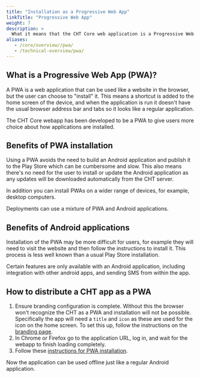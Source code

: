 ```yaml
---
title: "Installation as a Progressive Web App"
linkTitle: "Progressive Web App"
weight: 7
description: >
  What it means that the CHT Core web application is a Progressive Web App
aliases:
   - /core/overview//pwa/
   - /technical-overview/pwa/
---
```


## What is a Progressive Web App (PWA)?

A PWA is a web application that can be used like a website in the browser, but the user can choose to "install" it. This means a shortcut is added to the home screen of the device, and when the application is run it doesn't have the usual browser address bar and tabs so it looks like a regular application.

The CHT Core webapp has been developed to be a PWA to give users more choice about how applications are installed.

## Benefits of PWA installation

Using a PWA avoids the need to build an Android application and publish it to the Play Store which can be cumbersome and slow. This also means there's no need for the user to install or update the Android application as any updates will be downloaded automatically from the CHT server.

In addition you can install PWAs on a wider range of devices, for example, desktop computers.

Deployments can use a mixture of PWA and Android applications.

## Benefits of Android applications

Installation of the PWA may be more difficult for users, for example they will need to visit the website and then follow the instructions to install it. This process is less well known than a usual Play Store installation.

Certain features are only available with an Android application, including integration with other android apps, and sending SMS from within the app.

## How to distribute a CHT app as a PWA

1. Ensure branding configuration is complete. Without this the browser won't recognize the CHT as a PWA and installation will not be possible. Specifically the app will need a `title` and `icon` as these are used for the icon on the home screen. To set this up, follow the instructions on the [branding page](/building/branding/application-graphics#1-site-branding).
2. In Chrome or Firefox go to the application URL, log in, and wait for the webapp to finish loading completely.
3. Follow these [instructions for PWA installation](https://developer.mozilla.org/en-US/docs/Web/Progressive_web_apps/Add_to_home_screen).

Now the application can be used offline just like a regular Android application.
